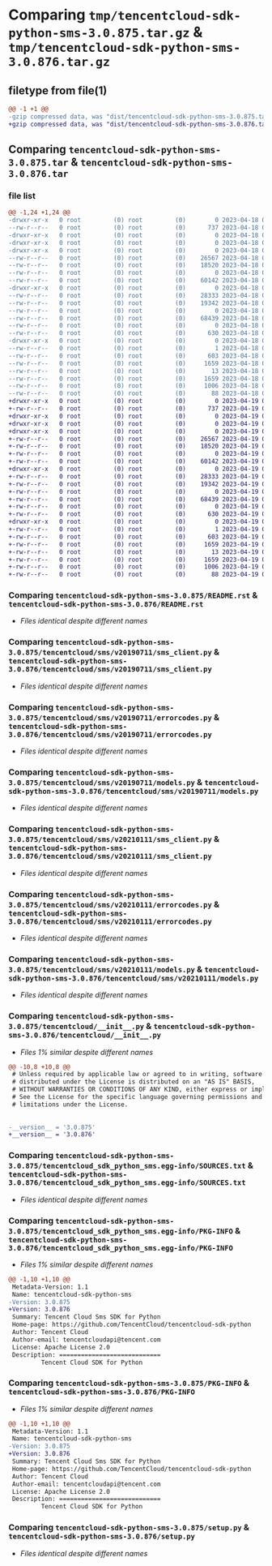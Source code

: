 # Comparing `tmp/tencentcloud-sdk-python-sms-3.0.875.tar.gz` & `tmp/tencentcloud-sdk-python-sms-3.0.876.tar.gz`

## filetype from file(1)

```diff
@@ -1 +1 @@
-gzip compressed data, was "dist/tencentcloud-sdk-python-sms-3.0.875.tar", last modified: Tue Apr 18 00:49:53 2023, max compression
+gzip compressed data, was "dist/tencentcloud-sdk-python-sms-3.0.876.tar", last modified: Wed Apr 19 00:36:24 2023, max compression
```

## Comparing `tencentcloud-sdk-python-sms-3.0.875.tar` & `tencentcloud-sdk-python-sms-3.0.876.tar`

### file list

```diff
@@ -1,24 +1,24 @@
-drwxr-xr-x   0 root         (0) root         (0)        0 2023-04-18 00:49:53.000000 tencentcloud-sdk-python-sms-3.0.875/
--rw-r--r--   0 root         (0) root         (0)      737 2023-04-18 00:49:53.000000 tencentcloud-sdk-python-sms-3.0.875/README.rst
-drwxr-xr-x   0 root         (0) root         (0)        0 2023-04-18 00:49:53.000000 tencentcloud-sdk-python-sms-3.0.875/tencentcloud/
-drwxr-xr-x   0 root         (0) root         (0)        0 2023-04-18 00:49:53.000000 tencentcloud-sdk-python-sms-3.0.875/tencentcloud/sms/
-drwxr-xr-x   0 root         (0) root         (0)        0 2023-04-18 00:49:53.000000 tencentcloud-sdk-python-sms-3.0.875/tencentcloud/sms/v20190711/
--rw-r--r--   0 root         (0) root         (0)    26567 2023-04-18 00:49:53.000000 tencentcloud-sdk-python-sms-3.0.875/tencentcloud/sms/v20190711/sms_client.py
--rw-r--r--   0 root         (0) root         (0)    18520 2023-04-18 00:49:53.000000 tencentcloud-sdk-python-sms-3.0.875/tencentcloud/sms/v20190711/errorcodes.py
--rw-r--r--   0 root         (0) root         (0)        0 2023-04-18 00:49:53.000000 tencentcloud-sdk-python-sms-3.0.875/tencentcloud/sms/v20190711/__init__.py
--rw-r--r--   0 root         (0) root         (0)    60142 2023-04-18 00:49:53.000000 tencentcloud-sdk-python-sms-3.0.875/tencentcloud/sms/v20190711/models.py
-drwxr-xr-x   0 root         (0) root         (0)        0 2023-04-18 00:49:53.000000 tencentcloud-sdk-python-sms-3.0.875/tencentcloud/sms/v20210111/
--rw-r--r--   0 root         (0) root         (0)    28333 2023-04-18 00:49:53.000000 tencentcloud-sdk-python-sms-3.0.875/tencentcloud/sms/v20210111/sms_client.py
--rw-r--r--   0 root         (0) root         (0)    19342 2023-04-18 00:49:53.000000 tencentcloud-sdk-python-sms-3.0.875/tencentcloud/sms/v20210111/errorcodes.py
--rw-r--r--   0 root         (0) root         (0)        0 2023-04-18 00:49:53.000000 tencentcloud-sdk-python-sms-3.0.875/tencentcloud/sms/v20210111/__init__.py
--rw-r--r--   0 root         (0) root         (0)    68439 2023-04-18 00:49:53.000000 tencentcloud-sdk-python-sms-3.0.875/tencentcloud/sms/v20210111/models.py
--rw-r--r--   0 root         (0) root         (0)        0 2023-04-18 00:49:53.000000 tencentcloud-sdk-python-sms-3.0.875/tencentcloud/sms/__init__.py
--rw-r--r--   0 root         (0) root         (0)      630 2023-04-18 00:49:53.000000 tencentcloud-sdk-python-sms-3.0.875/tencentcloud/__init__.py
-drwxr-xr-x   0 root         (0) root         (0)        0 2023-04-18 00:49:53.000000 tencentcloud-sdk-python-sms-3.0.875/tencentcloud_sdk_python_sms.egg-info/
--rw-r--r--   0 root         (0) root         (0)        1 2023-04-18 00:49:53.000000 tencentcloud-sdk-python-sms-3.0.875/tencentcloud_sdk_python_sms.egg-info/dependency_links.txt
--rw-r--r--   0 root         (0) root         (0)      603 2023-04-18 00:49:53.000000 tencentcloud-sdk-python-sms-3.0.875/tencentcloud_sdk_python_sms.egg-info/SOURCES.txt
--rw-r--r--   0 root         (0) root         (0)     1659 2023-04-18 00:49:53.000000 tencentcloud-sdk-python-sms-3.0.875/tencentcloud_sdk_python_sms.egg-info/PKG-INFO
--rw-r--r--   0 root         (0) root         (0)       13 2023-04-18 00:49:53.000000 tencentcloud-sdk-python-sms-3.0.875/tencentcloud_sdk_python_sms.egg-info/top_level.txt
--rw-r--r--   0 root         (0) root         (0)     1659 2023-04-18 00:49:53.000000 tencentcloud-sdk-python-sms-3.0.875/PKG-INFO
--rw-r--r--   0 root         (0) root         (0)     1006 2023-04-18 00:49:53.000000 tencentcloud-sdk-python-sms-3.0.875/setup.py
--rw-r--r--   0 root         (0) root         (0)       88 2023-04-18 00:49:53.000000 tencentcloud-sdk-python-sms-3.0.875/setup.cfg
+drwxr-xr-x   0 root         (0) root         (0)        0 2023-04-19 00:36:24.000000 tencentcloud-sdk-python-sms-3.0.876/
+-rw-r--r--   0 root         (0) root         (0)      737 2023-04-19 00:36:24.000000 tencentcloud-sdk-python-sms-3.0.876/README.rst
+drwxr-xr-x   0 root         (0) root         (0)        0 2023-04-19 00:36:24.000000 tencentcloud-sdk-python-sms-3.0.876/tencentcloud/
+drwxr-xr-x   0 root         (0) root         (0)        0 2023-04-19 00:36:24.000000 tencentcloud-sdk-python-sms-3.0.876/tencentcloud/sms/
+drwxr-xr-x   0 root         (0) root         (0)        0 2023-04-19 00:36:24.000000 tencentcloud-sdk-python-sms-3.0.876/tencentcloud/sms/v20190711/
+-rw-r--r--   0 root         (0) root         (0)    26567 2023-04-19 00:36:24.000000 tencentcloud-sdk-python-sms-3.0.876/tencentcloud/sms/v20190711/sms_client.py
+-rw-r--r--   0 root         (0) root         (0)    18520 2023-04-19 00:36:24.000000 tencentcloud-sdk-python-sms-3.0.876/tencentcloud/sms/v20190711/errorcodes.py
+-rw-r--r--   0 root         (0) root         (0)        0 2023-04-19 00:36:24.000000 tencentcloud-sdk-python-sms-3.0.876/tencentcloud/sms/v20190711/__init__.py
+-rw-r--r--   0 root         (0) root         (0)    60142 2023-04-19 00:36:24.000000 tencentcloud-sdk-python-sms-3.0.876/tencentcloud/sms/v20190711/models.py
+drwxr-xr-x   0 root         (0) root         (0)        0 2023-04-19 00:36:24.000000 tencentcloud-sdk-python-sms-3.0.876/tencentcloud/sms/v20210111/
+-rw-r--r--   0 root         (0) root         (0)    28333 2023-04-19 00:36:24.000000 tencentcloud-sdk-python-sms-3.0.876/tencentcloud/sms/v20210111/sms_client.py
+-rw-r--r--   0 root         (0) root         (0)    19342 2023-04-19 00:36:24.000000 tencentcloud-sdk-python-sms-3.0.876/tencentcloud/sms/v20210111/errorcodes.py
+-rw-r--r--   0 root         (0) root         (0)        0 2023-04-19 00:36:24.000000 tencentcloud-sdk-python-sms-3.0.876/tencentcloud/sms/v20210111/__init__.py
+-rw-r--r--   0 root         (0) root         (0)    68439 2023-04-19 00:36:24.000000 tencentcloud-sdk-python-sms-3.0.876/tencentcloud/sms/v20210111/models.py
+-rw-r--r--   0 root         (0) root         (0)        0 2023-04-19 00:36:24.000000 tencentcloud-sdk-python-sms-3.0.876/tencentcloud/sms/__init__.py
+-rw-r--r--   0 root         (0) root         (0)      630 2023-04-19 00:36:24.000000 tencentcloud-sdk-python-sms-3.0.876/tencentcloud/__init__.py
+drwxr-xr-x   0 root         (0) root         (0)        0 2023-04-19 00:36:24.000000 tencentcloud-sdk-python-sms-3.0.876/tencentcloud_sdk_python_sms.egg-info/
+-rw-r--r--   0 root         (0) root         (0)        1 2023-04-19 00:36:24.000000 tencentcloud-sdk-python-sms-3.0.876/tencentcloud_sdk_python_sms.egg-info/dependency_links.txt
+-rw-r--r--   0 root         (0) root         (0)      603 2023-04-19 00:36:24.000000 tencentcloud-sdk-python-sms-3.0.876/tencentcloud_sdk_python_sms.egg-info/SOURCES.txt
+-rw-r--r--   0 root         (0) root         (0)     1659 2023-04-19 00:36:24.000000 tencentcloud-sdk-python-sms-3.0.876/tencentcloud_sdk_python_sms.egg-info/PKG-INFO
+-rw-r--r--   0 root         (0) root         (0)       13 2023-04-19 00:36:24.000000 tencentcloud-sdk-python-sms-3.0.876/tencentcloud_sdk_python_sms.egg-info/top_level.txt
+-rw-r--r--   0 root         (0) root         (0)     1659 2023-04-19 00:36:24.000000 tencentcloud-sdk-python-sms-3.0.876/PKG-INFO
+-rw-r--r--   0 root         (0) root         (0)     1006 2023-04-19 00:36:24.000000 tencentcloud-sdk-python-sms-3.0.876/setup.py
+-rw-r--r--   0 root         (0) root         (0)       88 2023-04-19 00:36:24.000000 tencentcloud-sdk-python-sms-3.0.876/setup.cfg
```

### Comparing `tencentcloud-sdk-python-sms-3.0.875/README.rst` & `tencentcloud-sdk-python-sms-3.0.876/README.rst`

 * *Files identical despite different names*

### Comparing `tencentcloud-sdk-python-sms-3.0.875/tencentcloud/sms/v20190711/sms_client.py` & `tencentcloud-sdk-python-sms-3.0.876/tencentcloud/sms/v20190711/sms_client.py`

 * *Files identical despite different names*

### Comparing `tencentcloud-sdk-python-sms-3.0.875/tencentcloud/sms/v20190711/errorcodes.py` & `tencentcloud-sdk-python-sms-3.0.876/tencentcloud/sms/v20190711/errorcodes.py`

 * *Files identical despite different names*

### Comparing `tencentcloud-sdk-python-sms-3.0.875/tencentcloud/sms/v20190711/models.py` & `tencentcloud-sdk-python-sms-3.0.876/tencentcloud/sms/v20190711/models.py`

 * *Files identical despite different names*

### Comparing `tencentcloud-sdk-python-sms-3.0.875/tencentcloud/sms/v20210111/sms_client.py` & `tencentcloud-sdk-python-sms-3.0.876/tencentcloud/sms/v20210111/sms_client.py`

 * *Files identical despite different names*

### Comparing `tencentcloud-sdk-python-sms-3.0.875/tencentcloud/sms/v20210111/errorcodes.py` & `tencentcloud-sdk-python-sms-3.0.876/tencentcloud/sms/v20210111/errorcodes.py`

 * *Files identical despite different names*

### Comparing `tencentcloud-sdk-python-sms-3.0.875/tencentcloud/sms/v20210111/models.py` & `tencentcloud-sdk-python-sms-3.0.876/tencentcloud/sms/v20210111/models.py`

 * *Files identical despite different names*

### Comparing `tencentcloud-sdk-python-sms-3.0.875/tencentcloud/__init__.py` & `tencentcloud-sdk-python-sms-3.0.876/tencentcloud/__init__.py`

 * *Files 1% similar despite different names*

```diff
@@ -10,8 +10,8 @@
 # Unless required by applicable law or agreed to in writing, software
 # distributed under the License is distributed on an "AS IS" BASIS,
 # WITHOUT WARRANTIES OR CONDITIONS OF ANY KIND, either express or implied.
 # See the License for the specific language governing permissions and
 # limitations under the License.
 
 
-__version__ = '3.0.875'
+__version__ = '3.0.876'
```

### Comparing `tencentcloud-sdk-python-sms-3.0.875/tencentcloud_sdk_python_sms.egg-info/SOURCES.txt` & `tencentcloud-sdk-python-sms-3.0.876/tencentcloud_sdk_python_sms.egg-info/SOURCES.txt`

 * *Files identical despite different names*

### Comparing `tencentcloud-sdk-python-sms-3.0.875/tencentcloud_sdk_python_sms.egg-info/PKG-INFO` & `tencentcloud-sdk-python-sms-3.0.876/tencentcloud_sdk_python_sms.egg-info/PKG-INFO`

 * *Files 1% similar despite different names*

```diff
@@ -1,10 +1,10 @@
 Metadata-Version: 1.1
 Name: tencentcloud-sdk-python-sms
-Version: 3.0.875
+Version: 3.0.876
 Summary: Tencent Cloud Sms SDK for Python
 Home-page: https://github.com/TencentCloud/tencentcloud-sdk-python
 Author: Tencent Cloud
 Author-email: tencentcloudapi@tencent.com
 License: Apache License 2.0
 Description: ============================
         Tencent Cloud SDK for Python
```

### Comparing `tencentcloud-sdk-python-sms-3.0.875/PKG-INFO` & `tencentcloud-sdk-python-sms-3.0.876/PKG-INFO`

 * *Files 1% similar despite different names*

```diff
@@ -1,10 +1,10 @@
 Metadata-Version: 1.1
 Name: tencentcloud-sdk-python-sms
-Version: 3.0.875
+Version: 3.0.876
 Summary: Tencent Cloud Sms SDK for Python
 Home-page: https://github.com/TencentCloud/tencentcloud-sdk-python
 Author: Tencent Cloud
 Author-email: tencentcloudapi@tencent.com
 License: Apache License 2.0
 Description: ============================
         Tencent Cloud SDK for Python
```

### Comparing `tencentcloud-sdk-python-sms-3.0.875/setup.py` & `tencentcloud-sdk-python-sms-3.0.876/setup.py`

 * *Files identical despite different names*

